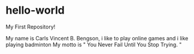 # hello-world
My First Repository!

My name is Carls Vincent B. Bengson, i like to play online games and i like playing badminton
My motto is  " You Never Fail Until You Stop Trying. "
